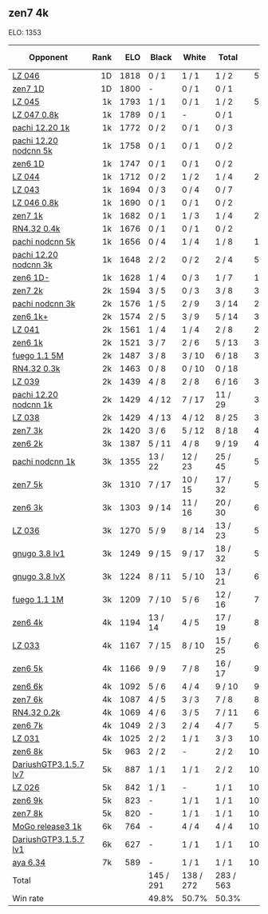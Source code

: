 ## zen7 4k ##

ELO: 1353

Opponent | Rank | ELO | Black | White | Total | Win rate
---------|-----:|----:|-------|-------|-------|-------:
[LZ 046](LZ%20046.md) | 1D | 1818 | 0 / 1 | 1 / 1 | 1 / 2 | 50.0%
[zen7 1D](zen7%201D.md) | 1D | 1800 | - | 0 / 1 | 0 / 1 | 0.0%
[LZ 045](LZ%20045.md) | 1k | 1793 | 1 / 1 | 0 / 1 | 1 / 2 | 50.0%
[LZ 047 0.8k](LZ%20047%200.8k.md) | 1k | 1789 | 0 / 1 | - | 0 / 1 | 0.0%
[pachi 12.20 1k](pachi%2012.20%201k.md) | 1k | 1772 | 0 / 2 | 0 / 1 | 0 / 3 | 0.0%
[pachi 12.20 nodcnn 5k](pachi%2012.20%20nodcnn%205k.md) | 1k | 1758 | 0 / 1 | 0 / 1 | 0 / 2 | 0.0%
[zen6 1D](zen6%201D.md) | 1k | 1747 | 0 / 1 | 0 / 1 | 0 / 2 | 0.0%
[LZ 044](LZ%20044.md) | 1k | 1712 | 0 / 2 | 1 / 2 | 1 / 4 | 25.0%
[LZ 043](LZ%20043.md) | 1k | 1694 | 0 / 3 | 0 / 4 | 0 / 7 | 0.0%
[LZ 046 0.8k](LZ%20046%200.8k.md) | 1k | 1690 | 0 / 1 | 0 / 1 | 0 / 2 | 0.0%
[zen7 1k](zen7%201k.md) | 1k | 1682 | 0 / 1 | 1 / 3 | 1 / 4 | 25.0%
[RN4.32 0.4k](RN4.32%200.4k.md) | 1k | 1676 | 0 / 1 | 0 / 1 | 0 / 2 | 0.0%
[pachi nodcnn 5k](pachi%20nodcnn%205k.md) | 1k | 1656 | 0 / 4 | 1 / 4 | 1 / 8 | 12.5%
[pachi 12.20 nodcnn 3k](pachi%2012.20%20nodcnn%203k.md) | 1k | 1648 | 2 / 2 | 0 / 2 | 2 / 4 | 50.0%
[zen6 1D-](zen6%201D-.md) | 1k | 1628 | 1 / 4 | 0 / 3 | 1 / 7 | 14.3%
[zen7 2k](zen7%202k.md) | 2k | 1594 | 3 / 5 | 0 / 3 | 3 / 8 | 37.5%
[pachi nodcnn 3k](pachi%20nodcnn%203k.md) | 2k | 1576 | 1 / 5 | 2 / 9 | 3 / 14 | 21.4%
[zen6 1k+](zen6%201k+.md) | 2k | 1574 | 2 / 5 | 3 / 9 | 5 / 14 | 35.7%
[LZ 041](LZ%20041.md) | 2k | 1561 | 1 / 4 | 1 / 4 | 2 / 8 | 25.0%
[zen6 1k](zen6%201k.md) | 2k | 1521 | 3 / 7 | 2 / 6 | 5 / 13 | 38.5%
[fuego 1.1 5M](fuego%201.1%205M.md) | 2k | 1487 | 3 / 8 | 3 / 10 | 6 / 18 | 33.3%
[RN4.32 0.3k](RN4.32%200.3k.md) | 2k | 1463 | 0 / 8 | 0 / 10 | 0 / 18 | 0.0%
[LZ 039](LZ%20039.md) | 2k | 1439 | 4 / 8 | 2 / 8 | 6 / 16 | 37.5%
[pachi 12.20 nodcnn 1k](pachi%2012.20%20nodcnn%201k.md) | 2k | 1429 | 4 / 12 | 7 / 17 | 11 / 29 | 37.9%
[LZ 038](LZ%20038.md) | 2k | 1429 | 4 / 13 | 4 / 12 | 8 / 25 | 32.0%
[zen7 3k](zen7%203k.md) | 2k | 1420 | 3 / 6 | 5 / 12 | 8 / 18 | 44.4%
[zen6 2k](zen6%202k.md) | 3k | 1387 | 5 / 11 | 4 / 8 | 9 / 19 | 47.4%
[pachi nodcnn 1k](pachi%20nodcnn%201k.md) | 3k | 1355 | 13 / 22 | 12 / 23 | 25 / 45 | 55.6%
[zen7 5k](zen7%205k.md) | 3k | 1310 | 7 / 17 | 10 / 15 | 17 / 32 | 53.1%
[zen6 3k](zen6%203k.md) | 3k | 1303 | 9 / 14 | 11 / 16 | 20 / 30 | 66.7%
[LZ 036](LZ%20036.md) | 3k | 1270 | 5 / 9 | 8 / 14 | 13 / 23 | 56.5%
[gnugo 3.8 lv1](gnugo%203.8%20lv1.md) | 3k | 1249 | 9 / 15 | 9 / 17 | 18 / 32 | 56.3%
[gnugo 3.8 lvX](gnugo%203.8%20lvX.md) | 3k | 1224 | 8 / 11 | 5 / 10 | 13 / 21 | 61.9%
[fuego 1.1 1M](fuego%201.1%201M.md) | 3k | 1209 | 7 / 10 | 5 / 6 | 12 / 16 | 75.0%
[zen6 4k](zen6%204k.md) | 4k | 1194 | 13 / 14 | 4 / 5 | 17 / 19 | 89.5%
[LZ 033](LZ%20033.md) | 4k | 1167 | 7 / 15 | 8 / 10 | 15 / 25 | 60.0%
[zen6 5k](zen6%205k.md) | 4k | 1166 | 9 / 9 | 7 / 8 | 16 / 17 | 94.1%
[zen6 6k](zen6%206k.md) | 4k | 1092 | 5 / 6 | 4 / 4 | 9 / 10 | 90.0%
[zen7 6k](zen7%206k.md) | 4k | 1087 | 4 / 5 | 3 / 3 | 7 / 8 | 87.5%
[RN4.32 0.2k](RN4.32%200.2k.md) | 4k | 1069 | 4 / 6 | 3 / 5 | 7 / 11 | 63.6%
[zen6 7k](zen6%207k.md) | 4k | 1049 | 2 / 3 | 2 / 4 | 4 / 7 | 57.1%
[LZ 031](LZ%20031.md) | 4k | 1025 | 2 / 2 | 1 / 1 | 3 / 3 | 100.0%
[zen6 8k](zen6%208k.md) | 5k | 963 | 2 / 2 | - | 2 / 2 | 100.0%
[DariushGTP3.1.5.7 lv7](DariushGTP3.1.5.7%20lv7.md) | 5k | 887 | 1 / 1 | 1 / 1 | 2 / 2 | 100.0%
[LZ 026](LZ%20026.md) | 5k | 842 | 1 / 1 | - | 1 / 1 | 100.0%
[zen6 9k](zen6%209k.md) | 5k | 823 | - | 1 / 1 | 1 / 1 | 100.0%
[zen7 8k](zen7%208k.md) | 5k | 820 | - | 1 / 1 | 1 / 1 | 100.0%
[MoGo release3 1k](MoGo%20release3%201k.md) | 6k | 764 | - | 4 / 4 | 4 / 4 | 100.0%
[DariushGTP3.1.5.7 lv1](DariushGTP3.1.5.7%20lv1.md) | 6k | 627 | - | 1 / 1 | 1 / 1 | 100.0%
[aya 6.34](aya%206.34.md) | 7k | 589 | - | 1 / 1 | 1 / 1 | 100.0%
Total | | | 145 / 291 | 138 / 272 | 283 / 563 | 
Win rate| | | 49.8% | 50.7% | 50.3% | 
